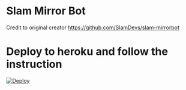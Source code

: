 # Slam Mirror Bot

Credit to original creator https://github.com/SlamDevs/slam-mirrorbot

# Deploy to heroku and follow the instruction

[![Deploy](https://www.herokucdn.com/deploy/button.svg)](https://github.com/kzinthant-kas/slam_easy_deploy)
